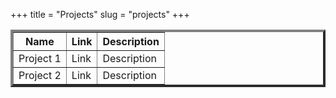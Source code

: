 +++
title = "Projects"
slug = "projects"
+++

<table border="4">
    <tr>
        <th>Name</th>
        <th>Link</th>
        <th>Description</th>
    </tr>
    <tr>
        <td>Project 1</td>
        <td>Link</td>
        <td>Description</td>
    </tr>
    <tr>
        <td>Project 2</td>
        <td>Link</td>
        <td>Description</td>
    </tr>
</table>
